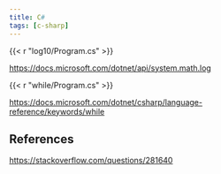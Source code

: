 ```yaml
---
title: C#
tags: [c-sharp]
---
```


{{< r "log10/Program.cs" >}}

<https://docs.microsoft.com/dotnet/api/system.math.log>

{{< r "while/Program.cs" >}}

<https://docs.microsoft.com/dotnet/csharp/language-reference/keywords/while>

## References

<https://stackoverflow.com/questions/281640>
